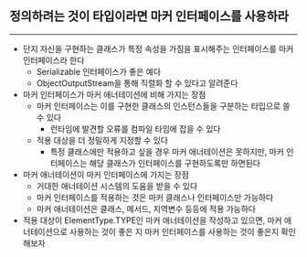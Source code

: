 ## 정의하려는 것이 타입이라면 마커 인터페이스를 사용하라
---
- 단지 자신을 구현하는 클래스가 특정 속성을 가짐을 표시해주는 인터페이스를 마커 인터페이스라 한다
	- Serializable 인터페이스가 좋은 예다
	- ObjectOutputStream을 통해 직렬화 할 수 있다고 알려준다
- 마커 인터페이스가 마커 애너테이션에 비해 가지는 장점
	- 마커 인터페이스는 이를 구현한 클래스의 인스턴스들을 구분하는 타입으로 쓸 수 있다
		- 런타임에 발견할 오류를 컴파일 타임에 잡을 수 있다
	- 적용 대상을 더 정밀하게 지정할 수 있다
		- 특정 클래스에만 적용하고 싶을 경우 마커 애너테이션은 못하지만, 마커 인터페이스는 해당 클래스가 인터페이스를 구현하도록만 하면된다
- 마커 애너테이션이 마커 인터페이스에 가지는 장점
	- 거대한 애너테이션 시스템의 도움을 받을 수 있다
	- 마커 인터페이스를 적용하는 것은 마커 클래스나 인터페이스만 가능하다
	- 마커 애너테이션은 클래스, 메서드, 지역변수 등등에 적용 가능하다
- 적용 대상이 ElementType.TYPE인 마커 애너테이션을 작성하고 있으면, 마커 애너테이션으로 사용하는 것이 좋은 지 마커 인터페이스를 사용하는 것이 좋은지 확인해보자
